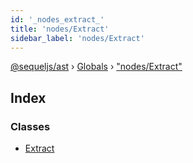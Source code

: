 ```yaml
---
id: '_nodes_extract_'
title: 'nodes/Extract'
sidebar_label: 'nodes/Extract'
---
```


[@sequeljs/ast](../index.md) › [Globals](../globals.md) ›
["nodes/Extract"](_nodes_extract_.md)

## Index

### Classes

- [Extract](../classes/_nodes_extract_.extract.md)
